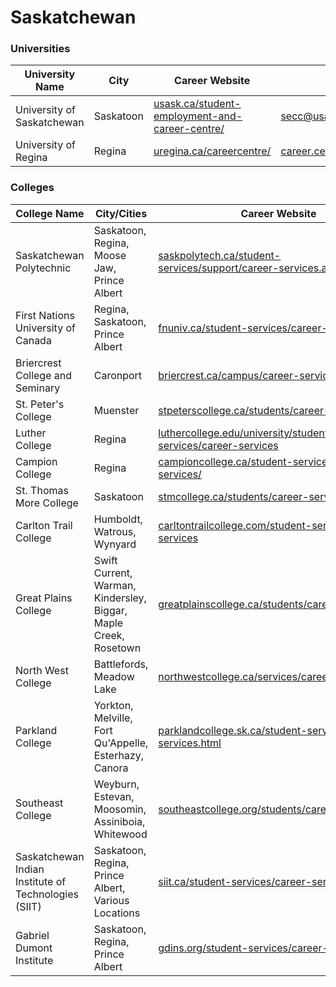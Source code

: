 # Saskatchewan

### Universities

| University Name            | City      | Career Website                                                                           | Email                    |
| -------------------------- | --------- | ---------------------------------------------------------------------------------------- | ------------------------ |
| University of Saskatchewan | Saskatoon | [usask.ca/student-employment-and-career-centre/](https://students.usask.ca/jobs/cec.php) | secc@usask.ca            |
| University of Regina       | Regina    | [uregina.ca/careercentre/](https://www.uregina.ca/careercentre/)                         | career.centre@uregina.ca |

### Colleges

| College Name                                         | City/Cities                                                      | Career Website                                                                                                                             | Email                                                                      |
| ---------------------------------------------------- | ---------------------------------------------------------------- | ------------------------------------------------------------------------------------------------------------------------------------------ | -------------------------------------------------------------------------- |
| Saskatchewan Polytechnic                             | Saskatoon, Regina, Moose Jaw, Prince Albert                      | [saskpolytech.ca/student-services/support/career-services.aspx](https://saskpolytech.ca/student-services/support/career-services.aspx)     | [Contact Form](https://saskpolytech.ca/about/organization/contact-us.aspx) |
| First Nations University of Canada                   | Regina, Saskatoon, Prince Albert                                 | [fnuniv.ca/student-services/career-centre/](https://www.fnuniv.ca/student-services/career-centre/)                                         | career.centre@fnuniv.ca                                                    |
| Briercrest College and Seminary                      | Caronport                                                        | [briercrest.ca/campus/career-services/](https://www.briercrest.ca/campus/career-services/)                                                 | careerservices@briercrest.ca                                               |
| St. Peter's College                                  | Muenster                                                         | [stpeterscollege.ca/students/career-services.php](https://www.stpeterscollege.ca/students/career-services.php)                             | info@stpeters.sk.ca                                                        |
| Luther College                                       | Regina                                                           | [luthercollege.edu/university/student-services/career-services](https://www.luthercollege.edu/university/student-services/career-services) | luther@uregina.ca                                                          |
| Campion College                                      | Regina                                                           | [campioncollege.ca/student-services/career-services/](https://www.campioncollege.ca/student-services/career-services/)                     | campion.college@uregina.ca                                                 |
| St. Thomas More College                              | Saskatoon                                                        | [stmcollege.ca/students/career-services.php](https://stmcollege.ca/students/career-services.php)                                           | info@stmcollege.ca                                                         |
| Carlton Trail College                                | Humboldt, Watrous, Wynyard                                       | [carltontrailcollege.com/student-services/career-services](https://www.carltontrailcollege.com/student-services/career-services)           | info@carltontrailcollege.com                                               |
| Great Plains College                                 | Swift Current, Warman, Kindersley, Biggar, Maple Creek, Rosetown | [greatplainscollege.ca/students/career-services](https://www.greatplainscollege.ca/students/career-services)                               | info@greatplainscollege.ca                                                 |
| North West College                                   | Battlefords, Meadow Lake                                         | [northwestcollege.ca/services/career_services.html](https://www.northwestcollege.ca/services/career_services.html)                         | info@northwestcollege.ca                                                   |
| Parkland College                                     | Yorkton, Melville, Fort Qu'Appelle, Esterhazy, Canora            | [parklandcollege.sk.ca/student-services/career-services.html](https://www.parklandcollege.sk.ca/student-services/career-services.html)     | info@parklandcollege.sk.ca                                                 |
| Southeast College                                    | Weyburn, Estevan, Moosomin, Assiniboia, Whitewood                | [southeastcollege.org/students/career-services/](https://www.southeastcollege.org/students/career-services/)                               | info@southeastcollege.org                                                  |
| Saskatchewan Indian Institute of Technologies (SIIT) | Saskatoon, Regina, Prince Albert, Various Locations              | [siit.ca/student-services/career-services/](https://www.siit.ca/student-services/career-services/)                                         | info@siit.ca                                                               |
| Gabriel Dumont Institute                             | Saskatoon, Regina, Prince Albert                                 | [gdins.org/student-services/career-services/](https://gdins.org/student-services/career-services/)                                         | info@gdins.org                                                             |
